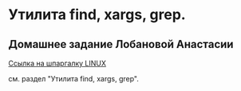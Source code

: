 # Утилита find, xargs, grep. 
## Домашнее задание Лобановой Анастасии

[Ссылка на шпаргалку LINUX](https://docs.google.com/spreadsheets/d/1HIwU3FUHJ81-9DYUKnv_KfqYGsFd883RWTfMGSk0qbo/edit?usp=sharing)

см. раздел "Утилита find, xargs, grep".